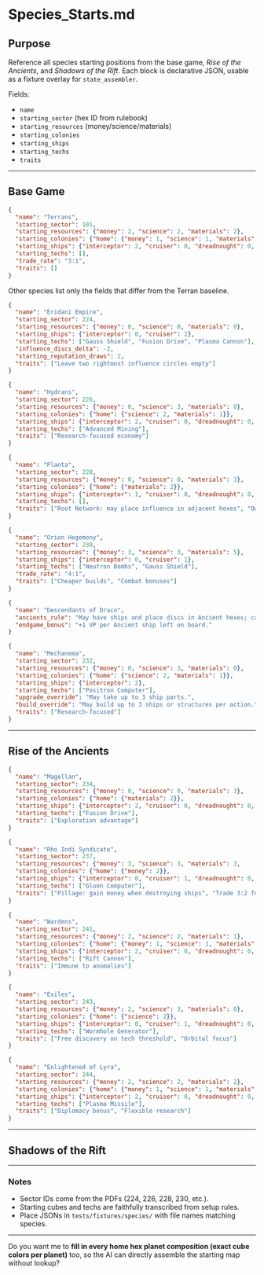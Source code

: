 # Species_Starts.md

## Purpose

Reference all species starting positions from the base game, *Rise of the Ancients*, and *Shadows of the Rift*. Each block is declarative JSON, usable as a fixture overlay for `state_assembler`.

Fields:

* `name`
* `starting_sector` (hex ID from rulebook)
* `starting_resources` (money/science/materials)
* `starting_colonies`
* `starting_ships`
* `starting_techs`
* `traits`

---

## Base Game

```json
{
  "name": "Terrans",
  "starting_sector": 101,
  "starting_resources": {"money": 2, "science": 2, "materials": 2},
  "starting_colonies": {"home": {"money": 1, "science": 1, "materials": 1}},
  "starting_ships": {"interceptor": 2, "cruiser": 0, "dreadnought": 0, "starbase": 0},
  "starting_techs": [],
  "trade_rate": "3:1",
  "traits": []
}
```

Other species list only the fields that differ from the Terran baseline.

```json
{
  "name": "Eridani Empire",
  "starting_sector": 224,
  "starting_resources": {"money": 0, "science": 0, "materials": 0},
  "starting_ships": {"interceptor": 0, "cruiser": 2},
  "starting_techs": ["Gauss Shield", "Fusion Drive", "Plasma Cannon"],
  "influence_discs_delta": -2,
  "starting_reputation_draws": 2,
  "traits": ["Leave two rightmost influence circles empty"]
}
```

```json
{
  "name": "Hydrans",
  "starting_sector": 226,
  "starting_resources": {"money": 0, "science": 3, "materials": 0},
  "starting_colonies": {"home": {"science": 2, "materials": 1}},
  "starting_ships": {"interceptor": 2, "cruiser": 0, "dreadnought": 0, "starbase": 0},
  "starting_techs": ["Advanced Mining"],
  "traits": ["Research-focused economy"]
}
```

```json
{
  "name": "Planta",
  "starting_sector": 228,
  "starting_resources": {"money": 0, "science": 0, "materials": 3},
  "starting_colonies": {"home": {"materials": 2}},
  "starting_ships": {"interceptor": 1, "cruiser": 0, "dreadnought": 0, "starbase": 0},
  "starting_techs": [],
  "traits": ["Root Network: may place influence in adjacent hexes", "Own hexes count as adjacent for movement"]
}
```
```json
{
  "name": "Orion Hegemony",
  "starting_sector": 230,
  "starting_resources": {"money": 3, "science": 3, "materials": 5},
  "starting_ships": {"interceptor": 0, "cruiser": 1},
  "starting_techs": ["Neutron Bombs", "Gauss Shield"],
  "trade_rate": "4:1",
  "traits": ["Cheaper builds", "Combat bonuses"]
}
```
```json
{
  "name": "Descendants of Draco",
  "ancients_rule": "May have ships and place discs in Ancient hexes; cannot battle Ancients; cannot take Discovery tiles from those hexes.",
  "endgame_bonus": "+1 VP per Ancient ship left on board."
}
```
```json
{
  "name": "Mechanema",
  "starting_sector": 232,
  "starting_resources": {"money": 0, "science": 3, "materials": 0},
  "starting_colonies": {"home": {"science": 2, "materials": 1}},
  "starting_ships": {"interceptor": 2},
  "starting_techs": ["Positron Computer"],
  "upgrade_override": "May take up to 3 ship parts.",
  "build_override": "May build up to 3 ships or structures per action.",
  "traits": ["Research-focused"]
}
```
---

## Rise of the Ancients


```json
{
  "name": "Magellan",
  "starting_sector": 234,
  "starting_resources": {"money": 0, "science": 0, "materials": 3},
  "starting_colonies": {"home": {"materials": 2}},
  "starting_ships": {"interceptor": 2, "cruiser": 0, "dreadnought": 0, "starbase": 0},
  "starting_techs": ["Fusion Drive"],
  "traits": ["Exploration advantage"]
}
```

```json
{
  "name": "Rho Indi Syndicate",
  "starting_sector": 237,
  "starting_resources": {"money": 3, "science": 3, "materials": 3,
  "starting_colonies": {"home": {"money": 2}},
  "starting_ships": {"interceptor": 0, "cruiser": 1, "dreadnought": 0, "starbase": 0},
  "starting_techs": ["Gluon Computer"],
  "traits": ["Pillage: gain money when destroying ships", "Trade 3:2 for money"]
}
```

```json
{
  "name": "Wardens",
  "starting_sector": 241,
  "starting_resources": {"money": 2, "science": 2, "materials": 1},
  "starting_colonies": {"home": {"money": 1, "science": 1, "materials": 1}},
  "starting_ships": {"interceptor": 2, "cruiser": 0, "dreadnought": 0, "starbase": 0},
  "starting_techs": ["Rift Cannon"],
  "traits": ["Immune to anomalies"]
}
```

```json
{
  "name": "Exiles",
  "starting_sector": 243,
  "starting_resources": {"money": 2, "science": 3, "materials": 0},
  "starting_colonies": {"home": {"science": 2}},
  "starting_ships": {"interceptor": 0, "cruiser": 1, "dreadnought": 0, "starbase": 0},
  "starting_techs": ["Wormhole Generator"],
  "traits": ["Free discovery on tech threshold", "Orbital focus"]
}
```
```json
{
  "name": "Enlightened of Lyra",
  "starting_sector": 244,
  "starting_resources": {"money": 2, "science": 2, "materials": 2},
  "starting_colonies": {"home": {"money": 1, "science": 1, "materials": 1}},
  "starting_ships": {"interceptor": 2, "cruiser": 0, "dreadnought": 0, "starbase": 0},
  "starting_techs": ["Plasma Missile"],
  "traits": ["Diplomacy bonus", "Flexible research"]
}
```

---

## Shadows of the Rift




---

### Notes

* Sector IDs come from the PDFs (224, 226, 228, 230, etc.).
* Starting cubes and techs are faithfully transcribed from setup rules.
* Place JSONs in `tests/fixtures/species/` with file names matching species.

---

Do you want me to **fill in every home hex planet composition (exact cube colors per planet)** too, so the AI can directly assemble the starting map without lookup?
